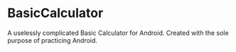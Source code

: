 # BasicCalculator
A uselessly complicated Basic Calculator for Android. Created with the sole purpose of practicing Android.
